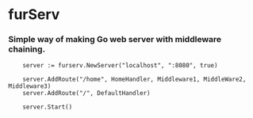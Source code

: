 furServ
=======

### Simple way of making Go web server with middleware chaining.
``` 
	server := furserv.NewServer("localhost", ":8080", true)

	server.AddRoute("/home", HomeHandler, Middleware1, MiddleWare2, Middleware3)
	server.AddRoute("/", DefaultHandler)

	server.Start()

```